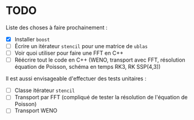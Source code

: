 # TODO

Liste des choses à faire prochainement :

- [x] Installer `boost`
- [ ] Écrire un itérateur `stencil` pour une matrice de `ublas`
- [ ] Voir quoi utiliser pour faire une FFT en C++
- [ ] Réécrire tout le code en C++ (WENO, transport avec FFT, résolution équation de Poisson, schéma en temps RK3, RK SSP(4,3))

Il est aussi envisageable d'effectuer des tests unitaires :

- [ ] Classe itérateur `stencil`
- [ ] Transport par FFT (compliqué de tester la résolution de l'équation de Poisson)
- [ ] Transport WENO
